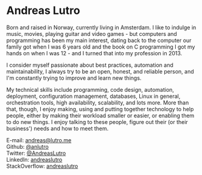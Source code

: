# Andreas Lutro

Born and raised in Norway, currently living in Amsterdam. I like to indulge in music, movies, playing guitar and video games - but computers and programming has been my main interest, dating back to the computer our family got when I was 6 years old and the book on C programming I got my hands on when I was 12 - and I turned that into my profession in 2013.

I consider myself passionate about best practices, automation and maintainability, I always try to be an open, honest, and reliable person, and I'm constantly trying to improve and learn new things.

My technical skills include programming, code design, automation, deployment, configuration management, databases, Linux in general, orchestration tools, high availability, scalability, and lots more. More than that, though, I enjoy making, using and putting together technology to help people, either by making their workload smaller or easier, or enabling them to do new things. I enjoy talking to these people, figure out their (or their business') needs and how to meet them.

E-mail: [andreas@lutro.me](mailto:andreas@lutro.me)  
Github: [@anlutro](https://github.com/anlutro)  
Twitter: [@AndreasLutro](https://twitter.com/AndreasLutro)  
LinkedIn: [andreaslutro](https://www.linkedin.com/in/andreaslutro/)  
StackOverflow: [andreaslutro](http://stackoverflow.com/story/andreaslutro)  
